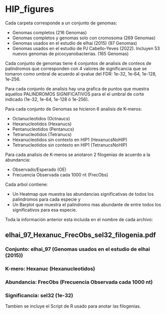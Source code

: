 # HIP_figures

Cada carpeta corresponde a un conjunto de genomas:
- Genomas completos (216 Genomas)
- Genomas completos y genomas solo con cromosoma (269 Genomas)
- Genomas usados en el estudio de elhai (2015) (97 Genomas)
- Genomas usados en el estudio  de PJ Cabello-Yeves (2022). Incluyen 53 nuevos genomas de picocyanobacterias. (165 Genomas)

Cada conjunto de genomas tiene 4 conjuntos de analisis de conteos de palindromos que corresponden con 4 valores de significancia que se tomaron como umbral de acuerdo al qvalue del FDR: 1e-32, 1e-64, 1e-128, 1e-256.

Para cada conjunto de analisis hay una grafica de puntos que muestra aquellos PALINDROMOS SIGNIFICATIVOS para el el umbral de corte indicado (1e-32, 1e-64, 1e-128 ó 1e-256).

Para cada conjunto de Genomas se hicieron 6 analisis de K-meros:
- Octanucleotidos (Octnaucs)
- Hexanucleotidos (Hexanucs)
- Pentanucleotidos (Pentanucs)
- Tetranucleotidos (Tetranucs)
- Hexanucleotidos sin contexto en HIP1 (HexanucsNoHIP)
- Tetranucleotidos sin contexto en HIP1 (TetranucsNoHIP)

Para cada analisis de K-meros se anotaron 2 filogenias de acuerdo a la abundancia:
- Observado/Esperado (OE)
- Frecuencia Observada cada 1000 nt (FrecObs)

Cada arbol contiene:
- Un Heatmap que muestra las abundancias significativas de todos los palindromos para cada especie y
- Un Barplot que muestra el palindromo mas abundante de entre todos los significativos para esa especie.

Toda la información anterior esta incluida en el nombre de cada archivo:
## elhai_97_Hexanuc_FrecObs_sel32_filogenia.pdf
### Conjunto: elhai_97 (Genomas usados en el estudio de elhai (2015))
### K-mero: Hexanuc (Hexanucleotidos)
### Abundancia: FrecObs (Frecuencia Observada cada 1000 nt)
### Significancia: sel32 (1e-32)


Tambien se incluye el Script de R usado para anotar las filogenias.


